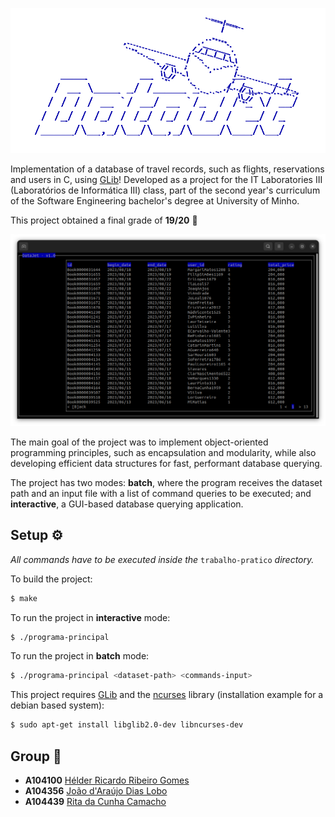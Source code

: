 ![DataJet](.github/assets/datajet.png)

Implementation of a database of travel records, such as flights, reservations and users in C, using [GLib](https://docs.gtk.org/glib/)! Developed as a project for the IT Laboratories III (Laboratórios de Informática III) class, part of the second year's curriculum of the Software Engineering bachelor's degree at University of Minho.

This project obtained a final grade of **19/20** 💎

![screenshot](.github/assets/screenshot.png)

The main goal of the project was to implement object-oriented programming principles, such as encapsulation and modularity, while also developing efficient data structures for fast, performant database querying.

The project has two modes: **batch**, where the program receives the dataset path and an input file with a list of command queries to be executed; and **interactive**, a GUI-based database querying application.

## Setup  ⚙️

*All commands have to be executed inside the* `trabalho-pratico` *directory.*

To build the project:
```bash
$ make
```
To run the project in **interactive** mode:
```bash
$ ./programa-principal
```

To run the project in **batch** mode:
```bash
$ ./programa-principal <dataset-path> <commands-input>
```

This project requires [GLib](https://docs.gtk.org/glib/) and the [ncurses](https://invisible-island.net/ncurses/) library (installation example for a debian based system):

```bash
$ sudo apt-get install libglib2.0-dev libncurses-dev
```

## Group 👥

- **A104100** [Hélder Ricardo Ribeiro Gomes](https://github.com/helderrrg)
- **A104356** [João d'Araújo Dias Lobo](https://github.com/joaodiaslobo)
- **A104439** [Rita da Cunha Camacho](https://github.com/ritacamacho)
